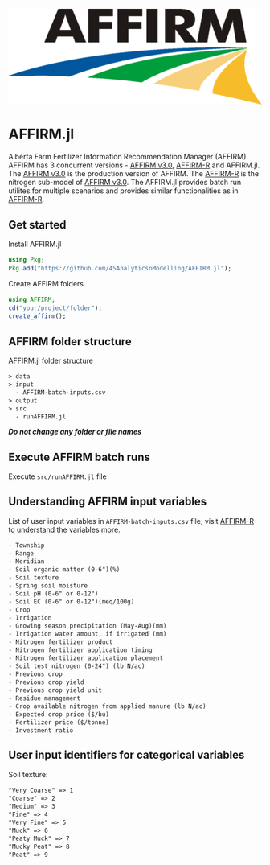 ![AFFIRM-logo](https://github.com/4SAnalyticsnModelling/AFFIRM.jl/blob/main/resource/affirm_logo.png) 
# AFFIRM.jl 
Alberta Farm Fertilizer Information Recommendation Manager (AFFIRM). AFFIRM has 3 concurrent versions - [AFFIRM v3.0](https://www.alberta.ca/alberta-farm-fertilizer-information-and-recommendation-manager), [AFFIRM-R](https://mezbahu.shinyapps.io/AFFIRM_R_version_yield_response_nitrogen/) and AFFIRM.jl. The [AFFIRM v3.0](https://www.alberta.ca/alberta-farm-fertilizer-information-and-recommendation-manager) is the production version of AFFIRM. The [AFFIRM-R](https://mezbahu.shinyapps.io/AFFIRM_R_version_yield_response_nitrogen/) is the nitrogen sub-model of [AFFIRM v3.0](https://www.alberta.ca/alberta-farm-fertilizer-information-and-recommendation-manager). The AFFIRM.jl provides batch run utilites for multiple scenarios and provides similar functionalities as in [AFFIRM-R](https://mezbahu.shinyapps.io/AFFIRM_R_version_yield_response_nitrogen/).

## Get started
Install AFFIRM.jl
```julia
using Pkg;
Pkg.add("https://github.com/4SAnalyticsnModelling/AFFIRM.jl");
```
Create AFFIRM folders
```julia
using AFFIRM;
cd("your/project/folder");
create_affirm();
```
## AFFIRM folder structure
AFFIRM.jl folder structure
```
> data
> input
  - AFFIRM-batch-inputs.csv
> output
> src
  - runAFFIRM.jl
```
***Do not change any folder or file names***
## Execute AFFIRM batch runs
Execute ```src/runAFFIRM.jl``` file
## Understanding AFFIRM input variables
List of user input variables in ```AFFIRM-batch-inputs.csv``` file; visit [AFFIRM-R](https://mezbahu.shinyapps.io/AFFIRM_R_version_yield_response_nitrogen/) to understand the variables more.
```
- Township
- Range
- Meridian
- Soil organic matter (0-6")(%)
- Soil texture
- Spring soil moisture
- Soil pH (0-6" or 0-12")
- Soil EC (0-6" or 0-12")(meq/100g)
- Crop
- Irrigation
- Growing season precipitation (May-Aug)(mm)
- Irrigation water amount, if irrigated (mm)
- Nitrogen fertilizer product
- Nitrogen fertilizer application timing
- Nitrogen fertilizer application placement
- Soil test nitrogen (0-24") (lb N/ac)
- Previous crop
- Previous crop yield
- Previous crop yield unit
- Residue management
- Crop available nitrogen from applied manure (lb N/ac)
- Expected crop price ($/bu)
- Fertilizer price ($/tonne)
- Investment ratio
```
## User input identifiers for categorical variables
Soil texture:
```
"Very Coarse" => 1
"Coarse" => 2
"Medium" => 3
"Fine" => 4
"Very Fine" => 5
"Muck" => 6
"Peaty Muck" => 7
"Mucky Peat" => 8
"Peat" => 9
```
